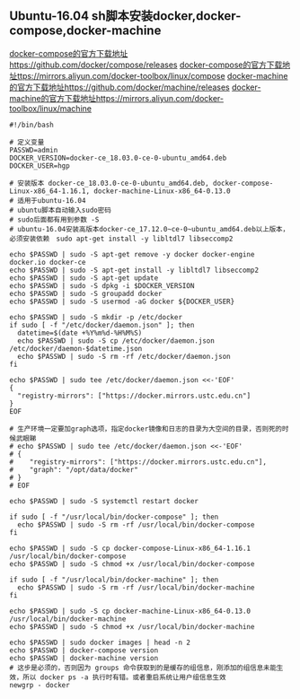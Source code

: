 ## Ubuntu-16.04 sh脚本安装docker,docker-compose,docker-machine
  
[docker-compose的官方下载地址https://github.com/docker/compose/releases](https://github.com/docker/compose/releases)
[docker-compose的官方下载地址ttps://mirrors.aliyun.com/docker-toolbox/linux/compose](ttps://mirrors.aliyun.com/docker-toolbox/linux/compose)
[docker-machine的官方下载地址https://github.com/docker/machine/releases](https://github.com/docker/machine/releases)
[docker-machine的官方下载地址https://mirrors.aliyun.com/docker-toolbox/linux/machine](https://mirrors.aliyun.com/docker-toolbox/linux/machine)


```shell
#!/bin/bash

# 定义变量
PASSWD=admin
DOCKER_VERSION=docker-ce_18.03.0-ce-0-ubuntu_amd64.deb
DOCKER_USER=hgp

# 安装版本 docker-ce_18.03.0-ce-0-ubuntu_amd64.deb, docker-compose-Linux-x86_64-1.16.1, docker-machine-Linux-x86_64-0.13.0
# 适用于ubuntu-16.04
# ubuntu脚本自动输入sudo密码
# sudo后面都有用到参数 -S
# ubuntu-16.04安装高版本docker-ce_17.12.0~ce-0~ubuntu_amd64.deb以上版本，必须安装依赖　sudo apt-get install -y libltdl7 libseccomp2

echo $PASSWD | sudo -S apt-get remove -y docker docker-engine docker.io docker-ce
echo $PASSWD | sudo -S apt-get install -y libltdl7 libseccomp2
echo $PASSWD | sudo -S apt-get update
echo $PASSWD | sudo -S dpkg -i $DOCKER_VERSION
echo $PASSWD | sudo -S groupadd docker
echo $PASSWD | sudo -S usermod -aG docker ${DOCKER_USER}

echo $PASSWD | sudo -S mkdir -p /etc/docker
if sudo [ -f "/etc/docker/daemon.json" ]; then
  datetime=$(date +%Y%m%d-%H%M%S)
  echo $PASSWD | sudo -S cp /etc/docker/daemon.json /etc/docker/daemon-$datetime.json
  echo $PASSWD | sudo -S rm -rf /etc/docker/daemon.json
fi

echo $PASSWD | sudo tee /etc/docker/daemon.json <<-'EOF'
{
  "registry-mirrors": ["https://docker.mirrors.ustc.edu.cn"]
}
EOF

# 生产环境一定要加graph选项，指定docker镜像和日志的目录为大空间的目录，否则死的时候武眼睇
# echo $PASSWD | sudo tee /etc/docker/daemon.json <<-'EOF'
# {
#    "registry-mirrors": ["https://docker.mirrors.ustc.edu.cn"],
#    "graph": "/opt/data/docker"
# }
# EOF

echo $PASSWD | sudo -S systemctl restart docker

if sudo [ -f "/usr/local/bin/docker-compose" ]; then
  echo $PASSWD | sudo -S rm -rf /usr/local/bin/docker-compose
fi

echo $PASSWD | sudo -S cp docker-compose-Linux-x86_64-1.16.1 /usr/local/bin/docker-compose
echo $PASSWD | sudo -S chmod +x /usr/local/bin/docker-compose

if sudo [ -f "/usr/local/bin/docker-machine" ]; then
  echo $PASSWD | sudo -S rm -rf /usr/local/bin/docker-machine
fi

echo $PASSWD | sudo -S cp docker-machine-Linux-x86_64-0.13.0 /usr/local/bin/docker-machine
echo $PASSWD | sudo -S chmod +x /usr/local/bin/docker-machine

echo $PASSWD | sudo docker images | head -n 2
echo $PASSWD | docker-compose version
echo $PASSWD | docker-machine version
# 这步是必须的，否则因为 groups 命令获取到的是缓存的组信息，刚添加的组信息未能生效，所以 docker ps -a 执行时有错。或者重启系统让用户组信息生效
newgrp - docker


```
